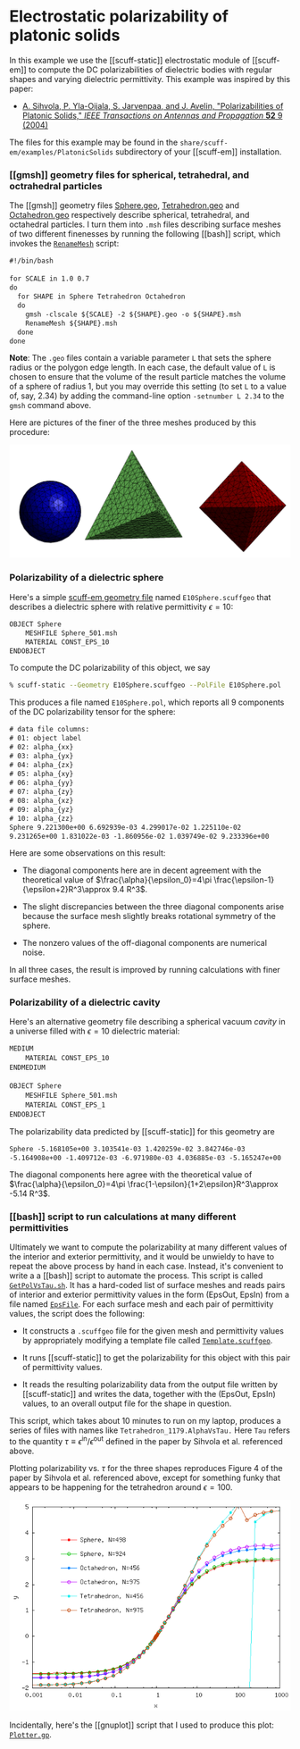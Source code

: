 <h1>Electrostatic polarizability of platonic solids</h1>

In this example we use the [[scuff-static]] electrostatic
module of [[scuff-em]] to compute the DC polarizabilities
of dielectric bodies with regular shapes and varying
dielectric permittivity. This example was inspired by this paper:

+ [A. Sihvola, P. Yla-Oijala, S. Jarvenpaa, and J. Avelin, "Polarizabilities of Platonic Solids," *IEEE Transactions on Antennas and Propagation* **52** 9 (2004)](http://ieeexplore.ieee.org/stamp/stamp.jsp?tp=&arnumber=1331608&isnumber=29410)

The files for this example may be found in the
`share/scuff-em/examples/PlatonicSolids` subdirectory
of your [[scuff-em]] installation.

### [[gmsh]] geometry files for spherical, tetrahedral, and octrahedral particles

The [[gmsh]] geometry files
[Sphere.geo](Sphere.geo),
[Tetrahedron.geo](Tetrahedron.geo)
and 
[Octahedron.geo](Octahedron.geo)
respectively describe spherical, tetrahedral, and 
octahedral particles.
I turn them into `.msh` files describing surface meshes of
two different finenesses by running the following [[bash]]
script, which invokes the
[`RenameMesh`](../SiO2Spheres/RenameMesh)
script:

````
#!/bin/bash

for SCALE in 1.0 0.7
do
  for SHAPE in Sphere Tetrahedron Octahedron
  do
    gmsh -clscale ${SCALE} -2 ${SHAPE}.geo -o ${SHAPE}.msh
    RenameMesh ${SHAPE}.msh
  done
done
````

**Note**: The `.geo` files contain a variable parameter `L` that 
sets the sphere radius or the polygon edge length. In each case,
the default value of `L` is chosen to ensure that the volume 
of the result particle matches the volume of a sphere of radius 
1, but you may override this setting (to set `L` to a value of, 
say, 2.34) by adding the command-line option `-setnumber L 2.34` 
to the `gmsh` command above.

Here are pictures of the finer of the three meshes produced by this procedure:

![PlatonicSolidMeshPicture](PlatonicSolidMeshes.png)

### Polarizability of a dielectric sphere

Here's a simple [<span class="SC">scuff-em</span> geometry file][scuffEMGeometries] named `E10Sphere.scuffgeo` that describes a dielectric sphere with relative permittivity $\epsilon=10$:

````
OBJECT Sphere
	MESHFILE Sphere_501.msh
	MATERIAL CONST_EPS_10
ENDOBJECT
````

To compute the DC polarizability of this object, we say

````bash
% scuff-static --Geometry E10Sphere.scuffgeo --PolFile E10Sphere.pol
````

This produces a file named `E10Sphere.pol`, which reports
all 9 components of the DC polarizability tensor for the 
sphere:

````
# data file columns: 
# 01: object label 
# 02: alpha_{xx} 
# 03: alpha_{yx} 
# 04: alpha_{zx} 
# 05: alpha_{xy} 
# 06: alpha_{yy} 
# 07: alpha_{zy} 
# 08: alpha_{xz} 
# 09: alpha_{yz} 
# 10: alpha_{zz} 
Sphere 9.221300e+00 6.692939e-03 4.299017e-02 1.225110e-02 9.231265e+00 1.831022e-03 -1.860956e-02 1.039749e-02 9.233396e+00 
````

Here are some observations on this result:

+ The diagonal components here are in decent agreement with the
theoretical value of $\frac{\alpha}{\epsilon_0}=4\pi \frac{\epsilon-1}{\epsilon+2}R^3\approx 9.4 R^3$.

+ The slight discrepancies between the three diagonal components
arise because the surface mesh slightly breaks rotational symmetry
of the sphere.

+ The nonzero values of the off-diagonal components are 
numerical noise.

In all three cases, the result is improved by running
calculations with finer surface meshes.

### Polarizability of a dielectric cavity

Here's an alternative geometry file describing a spherical
vacuum *cavity* in a universe filled with $\epsilon=10$ 
dielectric material:

````bash
MEDIUM
	MATERIAL CONST_EPS_10
ENDMEDIUM

OBJECT Sphere
	MESHFILE Sphere_501.msh
	MATERIAL CONST_EPS_1
ENDOBJECT
````

The polarizability data predicted by [[scuff-static]] for this
geometry are

````
Sphere -5.168105e+00 3.103541e-03 1.420259e-02 3.842746e-03 -5.164908e+00 -1.409712e-03 -6.971980e-03 4.036885e-03 -5.165247e+00 
````

The diagonal components here agree with the theoretical value of
$\frac{\alpha}{\epsilon_0}=4\pi \frac{1-\epsilon}{1+2\epsilon}R^3\approx -5.14 R^3$.

### [[bash]] script to run calculations at many different permittivities

Ultimately we want to compute the polarizability at many
different values of the interior and exterior permittivity,
and it would be unwieldy to have to repeat the above process
by hand in each case. Instead, it's convenient to write a
a [[bash]] script to automate the process. This script 
is called [`GetPolVsTau.sh`](GetPolVsTau.sh). It has a 
hard-coded list of surface meshes and reads pairs of 
interior and exterior permittivity values
in the form (EpsOut, EpsIn) from a file named
[`EpsFile`](EpsFile). For each surface mesh and each
pair of permittivity values, the script does the 
following:

+ It constructs a `.scuffgeo` file for the given
mesh and permittivity values by appropriately modifying
a template file called [`Template.scuffgeo`](Template.scuffgeo).

+ It runs [[scuff-static]] to get the polarizability
for this object with this pair of permittivity values.

+ It reads the resulting polarizability data from the output file
written by [[scuff-static]] and writes the data, together
with the (EpsOut, EpsIn) values, to an overall output
file for the shape in question. 

This script, which takes about 10 minutes to run on my laptop,
produces a series of files with names like
`Tetrahedron_1179.AlphaVsTau.` Here `Tau` refers to the quantity
$\tau\equiv \epsilon^{\text{in}}/\epsilon^{\text{out}}$
defined in the paper by Sihvola et al. referenced above.

Plotting polarizability vs. $\tau$ for the three shapes
reproduces Figure 4 of the paper by Sihvola et al.
referenced above,
except for something funky that appears to be happening 
for the tetrahedron around $\epsilon=100.$

![PlatonicSolidData](PlatonicSolidData.png)

Incidentally, here's the [[gnuplot]] script that I
used to produce this plot: [`Plotter.gp`](Plotter.gp).

[scuffEMGeometries]: reference/Geometries
